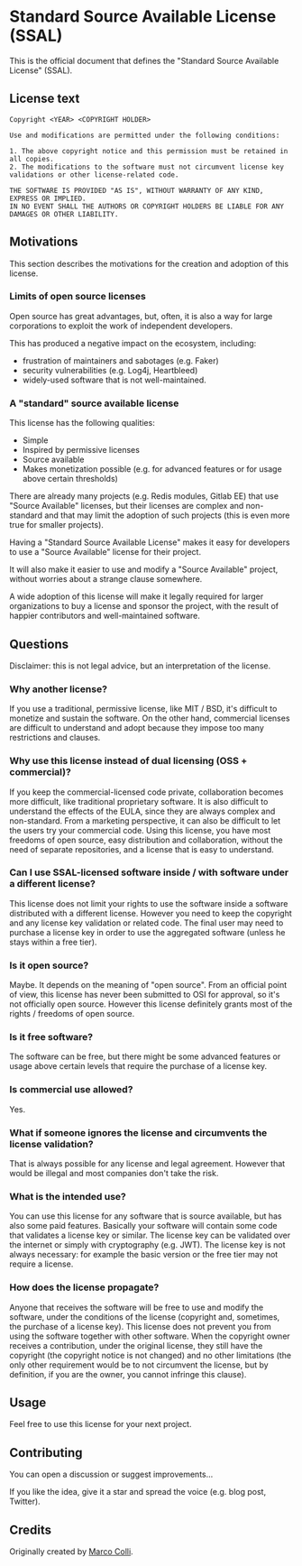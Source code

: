 # Standard Source Available License (SSAL)

This is the official document that defines the "Standard Source Available License" (SSAL).

## License text

```
Copyright <YEAR> <COPYRIGHT HOLDER>

Use and modifications are permitted under the following conditions:

1. The above copyright notice and this permission must be retained in all copies.
2. The modifications to the software must not circumvent license key validations or other license-related code.

THE SOFTWARE IS PROVIDED "AS IS", WITHOUT WARRANTY OF ANY KIND, EXPRESS OR IMPLIED.
IN NO EVENT SHALL THE AUTHORS OR COPYRIGHT HOLDERS BE LIABLE FOR ANY DAMAGES OR OTHER LIABILITY.
```

## Motivations

This section describes the motivations for the creation and adoption of this license.

### Limits of open source licenses

Open source has great advantages, but, often, it is also a way for large corporations to exploit the work of independent developers.

This has produced a negative impact on the ecosystem, including:

- frustration of maintainers and sabotages (e.g. Faker)
- security vulnerabilities (e.g. Log4j, Heartbleed)
- widely-used software that is not well-maintained.

### A "standard" source available license

This license has the following qualities:

- Simple
- Inspired by permissive licenses
- Source available
- Makes monetization possible (e.g. for advanced features or for usage above certain thresholds)

There are already many projects (e.g. Redis modules, Gitlab EE) that use "Source Available" licenses,
but their licenses are complex and non-standard and that may limit the adoption of such projects (this is even more true for smaller projects).

Having a "Standard Source Available License" makes it easy for developers to use a "Source Available" license for their project.

It will also make it easier to use and modify a "Source Available" project, without worries about a strange clause somewhere.

A wide adoption of this license will make it legally required for larger organizations to buy a license and sponsor the project, with the result of happier contributors and well-maintained software.

## Questions

Disclaimer: this is not legal advice, but an interpretation of the license.

### Why another license?
If you use a traditional, permissive license, like MIT / BSD, it's difficult to monetize and sustain the software.
On the other hand, commercial licenses are difficult to understand and adopt because they impose too many restrictions and clauses.

### Why use this license instead of dual licensing (OSS + commercial)?
If you keep the commercial-licensed code private, collaboration becomes more difficult, like traditional proprietary software.
It is also difficult to understand the effects of the EULA, since they are always complex and non-standard.
From a marketing perspective, it can also be difficult to let the users try your commercial code.
Using this license, you have most freedoms of open source, easy distribution and collaboration, without the need of separate repositories, and a license that is easy to understand.

### Can I use SSAL-licensed software inside / with software under a different license?
This license does not limit your rights to use the software inside a software distributed with a different license.
However you need to keep the copyright and any license key validation or related code.
The final user may need to purchase a license key in order to use the aggregated software (unless he stays within a free tier).

### Is it open source?
Maybe. It depends on the meaning of "open source". 
From an official point of view, this license has never been submitted to OSI for approval, so it's not officially open source. 
However this license definitely grants most of the rights / freedoms of open source.

### Is it free software?
The software can be free, but there might be some advanced features or usage above certain levels that require the purchase of a license key.

### Is commercial use allowed?
Yes.

### What if someone ignores the license and circumvents the license validation?
That is always possible for any license and legal agreement.
However that would be illegal and most companies don't take the risk. 

### What is the intended use?
You can use this license for any software that is source available, but has also some paid features.
Basically your software will contain some code that validates a license key or similar.
The license key can be validated over the internet or simply with cryptography (e.g. JWT).
The license key is not always necessary: for example the basic version or the free tier may not require a license.

### How does the license propagate?
Anyone that receives the software will be free to use and modify the software, under the conditions of the license (copyright and, sometimes, the purchase of a license key).
This license does not prevent you from using the software together with other software.
When the copyright owner receives a contribution, under the original license, they still have the copyright (the copyright notice is not changed) and no other limitations (the only other requirement would be to not circumvent the license, but by definition, if you are the owner, you cannot infringe this clause).

## Usage

Feel free to use this license for your next project.

## Contributing

You can open a discussion or suggest improvements... 

If you like the idea, give it a star and spread the voice (e.g. blog post, Twitter).

## Credits

Originally created by [Marco Colli](https://collimarco.com).

